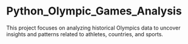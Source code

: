 # Python_Olympic_Games_Analysis

This project focuses on analyzing historical Olympics data to uncover 
insights and patterns related to athletes, countries, and sports.
